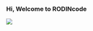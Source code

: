 ### Hi, Welcome to RODINcode
![](https://media.tenor.com/images/f002ee7d2572f087841b547860cc7339/tenor.gif)
